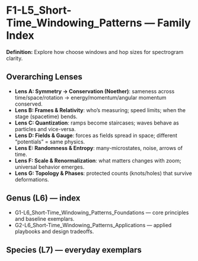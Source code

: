# F1-L5_Short-Time_Windowing_Patterns — Family Index
**Definition:** Explore how choose windows and hop sizes for spectrogram clarity.

## Overarching Lenses

- **Lens A: Symmetry -> Conservation (Noether)**: sameness across time/space/rotation → energy/momentum/angular momentum conserved.
- **Lens B: Frames & Relativity**: who’s measuring; speed limits; when the stage (spacetime) bends.
- **Lens C: Quantization**: ramps become staircases; waves behave as particles and vice-versa.
- **Lens D: Fields & Gauge**: forces as fields spread in space; different “potentials” = same physics.
- **Lens E: Randomness & Entropy**: many-microstates, noise, arrows of time.
- **Lens F: Scale & Renormalization**: what matters changes with zoom; universal behavior emerges.
- **Lens G: Topology & Phases**: protected counts (knots/holes) that survive deformations.

## Genus (L6) — index
- G1-L6_Short-Time_Windowing_Patterns_Foundations — core principles and baseline exemplars.
- G2-L6_Short-Time_Windowing_Patterns_Applications — applied playbooks and design tradeoffs.

## Species (L7) — everyday exemplars
